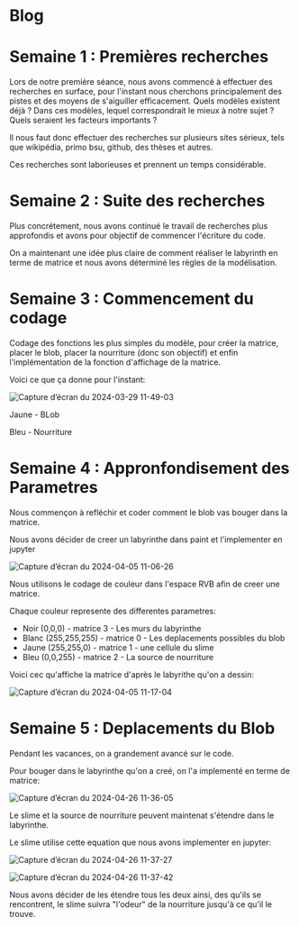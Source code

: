 # Blog 

# Semaine 1 : Premières recherches

Lors de notre première séance, nous avons commencé à effectuer des recherches en surface, pour l'instant nous cherchons principalement des pistes et des moyens de s'aiguiller efficacement.
Quels modèles existent déjà ? Dans ces modèles, lequel correspondrait le mieux à notre sujet ? Quels seraient les facteurs importants ? 

Il nous faut donc effectuer des recherches sur plusieurs sites sérieux, tels que wikipédia, primo bsu, github, des thèses et autres. 

Ces recherches sont laborieuses et prennent un temps considérable.

# Semaine 2 : Suite des recherches

Plus concrétement, nous avons continué le travail de recherches plus approfondis et avons pour objectif de commencer l'écriture du code. 

On a maintenant une idée plus claire de comment réaliser le labyrinth en terme de matrice et nous avons déterminé les règles de la modélisation.

# Semaine 3 : Commencement du codage

Codage des fonctions les plus simples du modèle, pour créer la matrice, placer le blob, placer la nourriture (donc son objectif) et enfin l'implémentation de la fonction d'affichage de la matrice.

Voici ce que ça donne pour l'instant:

![Capture d’écran du 2024-03-29 11-49-03](https://github.com/are-dynamic-2024-g4/croissance-du-blob/assets/160231182/b733a601-a910-41ff-a09b-f628b94e0902)

Jaune - BLob

Bleu - Nourriture

# Semaine 4 : Appronfondisement des Parametres

Nous commençon à refléchir et coder comment le blob vas bouger dans la matrice.

Nous avons décider de creer un labyrinthe dans paint et l'implementer en jupyter

![Capture d’écran du 2024-04-05 11-06-26](https://github.com/are-dynamic-2024-g4/croissance-du-blob/assets/160231182/594f70bd-a9bb-491f-a64b-bec33065355f)

Nous utilisons le codage de couleur dans l'espace RVB afin de creer une matrice.

Chaque couleur represente des differentes parametres:
- Noir (0,0,0) -  matrice 3 - Les murs du labyrinthe
- Blanc (255,255,255) - matrice 0 - Les deplacements possibles du blob
- Jaune (255,255,0) - matrice 1 - une cellule du slime
- Bleu (0,0,255) - matrice 2 - La source de nourriture


Voici cec qu'affiche la matrice d'après le labyrithe qu'on a dessin:

![Capture d’écran du 2024-04-05 11-17-04](https://github.com/are-dynamic-2024-g4/croissance-du-blob/assets/160231182/29440698-00af-4562-88b2-d78776f7ae18)


# Semaine 5 : Deplacements du Blob

Pendant les vacances, on a grandement avancé sur le code.

Pour bouger dans le labyrinthe qu'on a creé, on l'a implementé en terme de matrice:

![Capture d’écran du 2024-04-26 11-36-05](https://github.com/are-dynamic-2024-g4/croissance-du-blob/assets/160231182/be429b4c-0a4f-41a0-8a2e-5a72682c0b10)


Le slime et la source de nourriture peuvent maintenat s'étendre dans le labyrinthe. 

Le slime utilise cette equation que nous avons implementer en jupyter:

![Capture d’écran du 2024-04-26 11-37-27](https://github.com/are-dynamic-2024-g4/croissance-du-blob/assets/160231182/12d1005a-41d2-406f-bb67-68df6a9183d9)

![Capture d’écran du 2024-04-26 11-37-42](https://github.com/are-dynamic-2024-g4/croissance-du-blob/assets/160231182/cef01be5-3dbe-49e1-96e8-3a8becd0ce7c)


Nous avons décider de les étendre tous les deux ainsi, des qu'ils se rencontrent, le slime suivra "l'odeur" de la nourriture jusqu'à ce qu'il le trouve.

